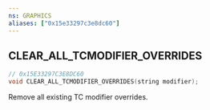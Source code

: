 ```yaml
---
ns: GRAPHICS
aliases: ["0x15e33297c3e8dc60"]
---
```

## CLEAR_ALL_TCMODIFIER_OVERRIDES

```c
// 0x15E33297C3E8DC60
void CLEAR_ALL_TCMODIFIER_OVERRIDES(string modifier);
```

Remove all existing TC modifier overrides.

